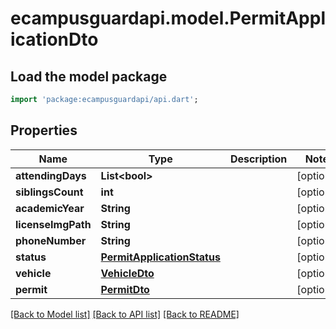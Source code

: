 # ecampusguardapi.model.PermitApplicationDto

## Load the model package
```dart
import 'package:ecampusguardapi/api.dart';
```

## Properties
Name | Type | Description | Notes
------------ | ------------- | ------------- | -------------
**attendingDays** | **List&lt;bool&gt;** |  | [optional] 
**siblingsCount** | **int** |  | [optional] 
**academicYear** | **String** |  | [optional] 
**licenseImgPath** | **String** |  | [optional] 
**phoneNumber** | **String** |  | [optional] 
**status** | [**PermitApplicationStatus**](PermitApplicationStatus.md) |  | [optional] 
**vehicle** | [**VehicleDto**](VehicleDto.md) |  | [optional] 
**permit** | [**PermitDto**](PermitDto.md) |  | [optional] 

[[Back to Model list]](../README.md#documentation-for-models) [[Back to API list]](../README.md#documentation-for-api-endpoints) [[Back to README]](../README.md)


